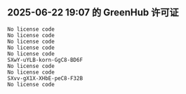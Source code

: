 ## 2025-06-22 19:07 的 GreenHub 许可证
```
No license code
No license code
No license code
No license code
No license code
SXwY-uYLB-korn-GgC8-BD6F
No license code
No license code
SXvv-gX1X-XHbE-peC8-F32B
No license code
```
